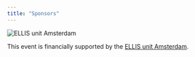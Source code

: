 ```yaml
---
title: "Sponsors"
---
```


![ELLIS unit Amsterdam](/ellis.png)

This event is financially supported by the [ELLIS unit Amsterdam](https://ellis.eu/units/amsterdam). 
